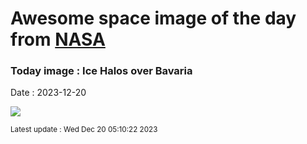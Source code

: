 
# Awesome space image of the day from [NASA](https://api.nasa.gov/)

### Today image : Ice Halos over Bavaria
Date : 2023-12-20

![](https://apod.nasa.gov/apod/image/2312/BavarianHalos_Werner_960.jpg)

<small>Latest update : Wed Dec 20 05:10:22 2023</small>
        